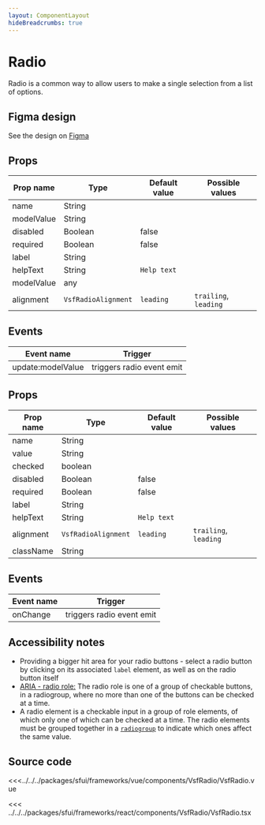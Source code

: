 ```yaml
---
layout: ComponentLayout
hideBreadcrumbs: true
---
```

# Radio

Radio is a common way to allow users to make a single selection from a list of options.

<Generate />

## Figma design

See the design on [Figma](https://www.figma.com/file/Cx2jw34waZltkapwq7j7aT/SFUI-2-%7C-Design-Kit-(early-alpha)?node-id=14307%3A50081&t=LIzxPt9OJb9F1mXf-1)

<!-- vue -->

## Props

| Prop name  | Type                | Default value | Possible values       |
| ---------- | ------------------- | ------------- | --------------------- |
| name       | String              |               |                       |
| modelValue | String              |               |                       |
| disabled   | Boolean             | false         |                       |
| required   | Boolean             | false         |                       |
| label      | String              |               |                       |
| helpText   | String              | `Help text`   |                       |
| modelValue | any                 |               |                       |
| alignment  | `VsfRadioAlignment` | `leading`     | `trailing`, `leading` |

## Events

| Event name        |          Trigger          |
| ----------------- | :-----------------------: |
| update:modelValue | triggers radio event emit |

<!-- end vue -->

<!-- react -->

## Props

| Prop name | Type                | Default value | Possible values       |
| --------- | ------------------- | ------------- | --------------------- |
| name      | String              |               |                       |
| value     | String              |               |                       |
| checked   | boolean             |               |                       |
| disabled  | Boolean             | false         |                       |
| required  | Boolean             | false         |                       |
| label     | String              |               |                       |
| helpText  | String              | `Help text`   |                       |
| alignment | `VsfRadioAlignment` | `leading`     | `trailing`, `leading` |
| className | String              |               |                       |

## Events

| Event name |          Trigger          |
| ---------- | :-----------------------: |
| onChange   | triggers radio event emit |

<!-- end react -->

## Accessibility notes

- Providing a bigger hit area for your radio buttons - select a radio button by clicking on its associated `label` element, as well as on the radio button itself
- [ARIA - radio role:](https://developer.mozilla.org/en-US/docs/Web/Accessibility/ARIA/Roles/radio_role) The radio role is one of a group of checkable buttons, in a radiogroup, where no more than one of the buttons can be checked at a time.
- A radio element is a checkable input in a group of role elements, of which only one of which can be checked at a time. The radio elements must be grouped together in a [`radiogroup`](https://developer.mozilla.org/en-US/docs/Web/Accessibility/ARIA/Roles/radiogroup_role) to indicate which ones affect the same value.

## Source code

<!-- vue -->

<<<../../../packages/sfui/frameworks/vue/components/VsfRadio/VsfRadio.vue

<!-- end vue -->

<!-- react -->

<<< ../../../packages/sfui/frameworks/react/components/VsfRadio/VsfRadio.tsx

<!-- end react -->
